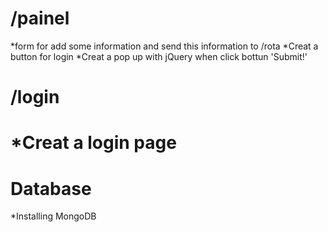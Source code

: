 # /painel
*form for add some information and send this information to /rota
*Creat a button for login
*Creat a pop up with jQuery when click bottun 'Submit!' 

# /login
*Creat a login page
==================================================================

# Database
*Installing MongoDB